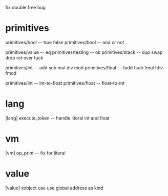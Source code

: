 fix double free bug

# primitives

primitives/bool -- true false
primitives/bool -- and or not

primitives/value -- eq
primitives/testing -- ok
primitives/stack -- dup swap drop rot over tuck

primitives/int -- add sub mul div mod
primitives/float -- fadd fsub fmul fdiv fmod

primitives/int -- int-to-float
primitives/float -- float-to-int

# lang

[lang] execute_token -- handle literal int and float

# vm

[vm] op_print -- fix for literal

# value

[value] xobject use use global address as kind
